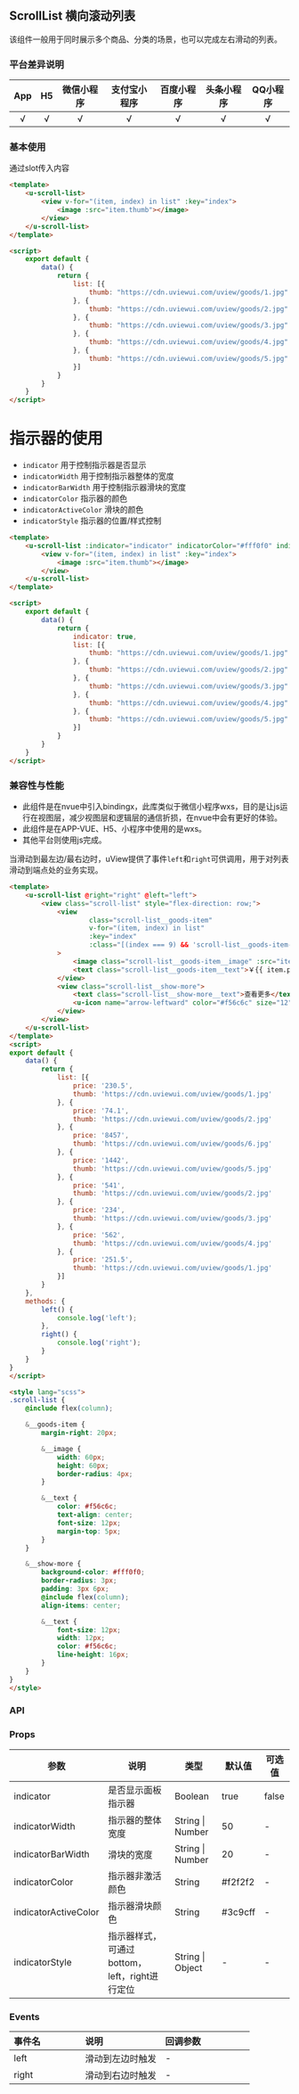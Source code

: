 ## ScrollList 横向滚动列表 <to-api/>

<demo-model url="/pages/componentsC/scrollList/scrollList"></demo-model>

该组件一般用于同时展示多个商品、分类的场景，也可以完成左右滑动的列表。

### 平台差异说明

|App|H5|微信小程序|支付宝小程序|百度小程序|头条小程序|QQ小程序|
|:-:|:-:|:-:|:-:|:-:|:-:|:-:|
|√|√|√|√|√|√|√|

### 基本使用
通过slot传入内容
```html
<template>
    <u-scroll-list>
        <view v-for="(item, index) in list" :key="index">
            <image :src="item.thumb"></image>
        </view>
    </u-scroll-list>
</template>

<script>
    export default {
        data() {
            return {
                list: [{
                    thumb: "https://cdn.uviewui.com/uview/goods/1.jpg"
                }, {
                    thumb: "https://cdn.uviewui.com/uview/goods/2.jpg"
                }, {
                    thumb: "https://cdn.uviewui.com/uview/goods/3.jpg"
                }, {
                    thumb: "https://cdn.uviewui.com/uview/goods/4.jpg"
                }, {
                    thumb: "https://cdn.uviewui.com/uview/goods/5.jpg"
                }]
            }
        }
    }
</script>
```

# 指示器的使用

- `indicator` 用于控制指示器是否显示
- `indicatorWidth` 用于控制指示器整体的宽度
- `indicatorBarWidth` 用于控制指示器滑块的宽度
- `indicatorColor` 指示器的颜色
- `indicatorActiveColor` 滑块的颜色
- `indicatorStyle` 指示器的位置/样式控制

```html
<template>
    <u-scroll-list :indicator="indicator" indicatorColor="#fff0f0" indicatorActiveColor="#f56c6c">
        <view v-for="(item, index) in list" :key="index">
            <image :src="item.thumb"></image>
        </view>
    </u-scroll-list>
</template>

<script>
    export default {
        data() {
            return {
                indicator: true,
                list: [{
                    thumb: "https://cdn.uviewui.com/uview/goods/1.jpg"
                }, {
                    thumb: "https://cdn.uviewui.com/uview/goods/2.jpg"
                }, {
                    thumb: "https://cdn.uviewui.com/uview/goods/3.jpg"
                }, {
                    thumb: "https://cdn.uviewui.com/uview/goods/4.jpg"
                }, {
                    thumb: "https://cdn.uviewui.com/uview/goods/5.jpg"
                }]
            }
        }
    }
</script>
```

### 兼容性与性能

- 此组件是在nvue中引入bindingx，此库类似于微信小程序wxs，目的是让js运行在视图层，减少视图层和逻辑层的通信折损，在nvue中会有更好的体验。
- 此组件是在APP-VUE、H5、小程序中使用的是wxs。
- 其他平台则使用js完成。

当滑动到最左边/最右边时，uView提供了事件`left`和`right`可供调用，用于对列表滑动到端点处的业务实现。

```html
<template>
    <u-scroll-list @right="right" @left="left">
        <view class="scroll-list" style="flex-direction: row;">
            <view
                    class="scroll-list__goods-item"
                    v-for="(item, index) in list"
                    :key="index"
                    :class="[(index === 9) && 'scroll-list__goods-item--no-margin-right']"
            >
                <image class="scroll-list__goods-item__image" :src="item.thumb"></image>
                <text class="scroll-list__goods-item__text">￥{{ item.price }}</text>
            </view>
            <view class="scroll-list__show-more">
                <text class="scroll-list__show-more__text">查看更多</text>
                <u-icon name="arrow-leftward" color="#f56c6c" size="12"></u-icon>
            </view>
        </view>
    </u-scroll-list>
</template>
<script>
export default {
	data() {
		return {
			list: [{
				price: '230.5',
                thumb: 'https://cdn.uviewui.com/uview/goods/1.jpg'
			}, {
				price: '74.1',
                thumb: 'https://cdn.uviewui.com/uview/goods/2.jpg'
			}, {
				price: '8457',
                thumb: 'https://cdn.uviewui.com/uview/goods/6.jpg'
			}, {
				price: '1442',
                thumb: 'https://cdn.uviewui.com/uview/goods/5.jpg'
			}, {
				price: '541',
                thumb: 'https://cdn.uviewui.com/uview/goods/2.jpg'
			}, {
				price: '234',
                thumb: 'https://cdn.uviewui.com/uview/goods/3.jpg'
			}, {
				price: '562',
                thumb: 'https://cdn.uviewui.com/uview/goods/4.jpg'
			}, {
				price: '251.5',
                thumb: 'https://cdn.uviewui.com/uview/goods/1.jpg'
			}]
		}
	},
	methods: {
		left() {
			console.log('left');
		},
		right() {
			console.log('right');
		}
	}
}
</script>

<style lang="scss">
.scroll-list {
	@include flex(column);

	&__goods-item {
		margin-right: 20px;

		&__image {
			width: 60px;
			height: 60px;
			border-radius: 4px;
		}

		&__text {
			color: #f56c6c;
			text-align: center;
			font-size: 12px;
			margin-top: 5px;
		}
	}

	&__show-more {
		background-color: #fff0f0;
		border-radius: 3px;
		padding: 3px 6px;
		@include flex(column);
		align-items: center;

		&__text {
			font-size: 12px;
			width: 12px;
			color: #f56c6c;
			line-height: 16px;
		}
	}
}
</style>
```

### API

### Props

| 参数          | 说明            | 类型            | 默认值             |  可选值   |
|------------- |---------------- |---------------|------------------ |-------- |
| indicator         | 是否显示面板指示器 | Boolean | true | false |
| indicatorWidth    | 指示器的整体宽度 | String \| Number  | 50 | - |
| indicatorBarWidth | 滑块的宽度 | String \| Number  | 20 | - |
| indicatorColor    | 指示器非激活颜色 | String  | #f2f2f2 | - |
| indicatorActiveColor | 指示器滑块颜色 | String  | #3c9cff | - |
| indicatorStyle    | 指示器样式，可通过bottom，left，right进行定位 | String \| Object | - | - |

### Events

| 事件名 | 说明 | 回调参数 |
| :- | :- | :- |
| left  | 滑动到左边时触发 | - |
| right | 滑动到右边时触发 | - |


<style scoped>
h3[id=events] + table thead tr th:nth-child(2){
	width: 33.3%;
}

h3[id=methods] + p + table thead tr th:nth-child(2){
	width: 70%;
}
</style>
